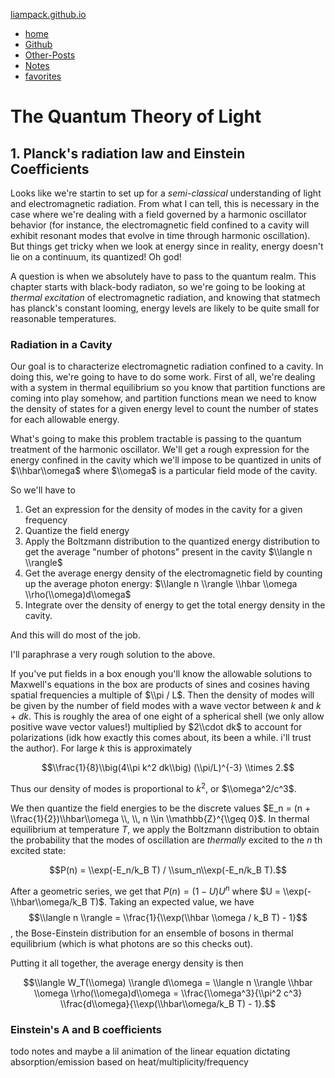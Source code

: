 
[liampack.github.io](/)


-   [home](/)
-   [Github](http://github.com/liampack)
-   [Other-Posts](/archive)
-   [Notes](/notes)
-   [favorites](/favorites)

# The Quantum Theory of Light
## 1. Planck's radiation law and Einstein Coefficients
Looks like we're startin to set up for a *semi-classical*
understanding of light and electromagnetic radiation. From what I can
tell, this is necessary in the case where we're dealing with a field
governed by a harmonic oscillator behavior (for instance, the
electromagnetic field confined to a cavity will exhibit resonant modes
that evolve in time through harmonic oscillation). But things get
tricky when we look at energy since in reality, energy doesn't lie on
a continuum, its quantized! Oh god!

A question is when we absolutely have to pass to the quantum
realm. This chapter starts with black-body radiaton, so we're going to
be looking at *thermal excitation* of electromagnetic radiation, and
knowing that statmech has planck's constant looming, energy levels are
likely to be quite small for reasonable temperatures.

### Radiation in a Cavity
Our goal is to characterize electromagnetic radiation confined to a
cavity. In doing this, we're going to have to do some work. First of
all, we're dealing with a system in thermal equilibrium so you know
that partition functions are coming into play somehow, and partition
functions mean we need to know the density of states for a given
energy level to count the number of states for each allowable energy.

What's going to make this problem tractable is passing to the quantum
treatment of the harmonic oscillator. We'll get a rough expression for
the energy confined in the cavity which we'll impose to be quantized
in units of $\\hbar\\omega$ where $\\omega$ is a particular field mode
of the cavity.

So we'll have to
1. Get an expression for the density of modes in the cavity for a
given frequency
2. Quantize the field energy
3. Apply the Boltzmann distribution to the quantized energy
distribution to get the average "number of photons" present in the
cavity $\\langle n \\rangle$
4. Get the average energy density of the electromagnetic field by
counting up the average photon energy: $\\langle n \\rangle \\hbar \\omega \\rho(\\omega)d\\omega$
5. Integrate over the density of energy to get the total energy
density in the cavity.

And this will do most of the job.

I'll paraphrase a very rough solution to the above.

If you've put fields in a box enough you'll know the allowable
solutions to Maxwell's equations in the box are products of sines and
cosines having spatial frequencies a multiple of $\\pi / L$. Then the
density of modes will be given by the number of field modes with a
wave vector between $k$ and $k + dk$. This is roughly the area of one
eight of a spherical shell (we only allow positive wave vector
values!) multiplied by $2\\cdot dk$ to account for polarizations (idk
how exactly this comes about, its been a while. i'll trust the
author). For large $k$ this is approximately

$$\\frac{1}{8}\\big(4\\pi k^2 dk\\big) (\\pi/L)^{-3} \\times 2.$$

Thus our density of modes is proportional to $k^2$, or
$\\omega^2/c^3$.

We then quantize the field energies to be the discrete values $E_n =
(n + \\frac{1}{2})\\hbar\\omega \\, \\, n \\in \\mathbb{Z}^{\\geq 0}$. In thermal equilibrium at temperature $T$, we apply the Boltzmann
distribution to obtain the probability that the modes of oscillation
are *thermally* excited to the $n$ th excited state:

$$P(n) = \\exp(-E_n/k_B T) / \\sum_n\\exp(-E_n/k_B T).$$

After a geometric series, we get that $P(n) = (1 - U)U^n$ where $U = \\exp(-\\hbar\\omega/k_B T)$. Taking an expected value, we have
$$\\langle n \\rangle = \\frac{1}{\\exp(\\hbar \\omega / k_B T) - 1}$$,
the Bose-Einstein distribution for an ensemble of bosons in thermal
equilibrium (which is what photons are so this checks out).

Putting it all together, the average energy density is then

$$\\langle W_T(\\omega) \\rangle d\\omega = \\langle n \\rangle \\hbar \\omega \\rho(\\omega)d\\omega = \\frac{\\omega^3}{\\pi^2 c^3} \\frac{d\\omega}{\\exp(\\hbar\\omega/k_B T) - 1}.$$

### Einstein's A and B coefficients
todo notes and maybe a lil animation of the linear equation dictating
absorption/emission based on heat/multiplicity/frequency
    

